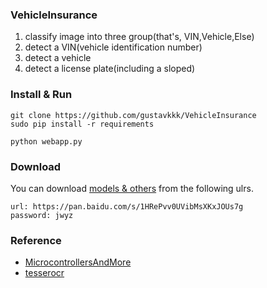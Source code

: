 ### VehicleInsurance
  1. classify image into three group(that's, VIN,Vehicle,Else)
  2. detect a VIN(vehicle identification number)
  3. detect a vehicle
  4. detect a license plate(including a sloped)
### Install & Run
    git clone https://github.com/gustavkkk/VehicleInsurance
    sudo pip install -r requirements
    
    python webapp.py

### Download
  You can download [models & others](https://pan.baidu.com/s/1HRePvv0UVibMsXKxJOUs7g) from the following ulrs.
    
    url: https://pan.baidu.com/s/1HRePvv0UVibMsXKxJOUs7g
    password: jwyz
    
### Reference
  - [MicrocontrollersAndMore](https://github.com/MicrocontrollersAndMore/OpenCV_3_License_Plate_Recognition_Python)
  - [tesserocr](https://github.com/sirfz/tesserocr)
